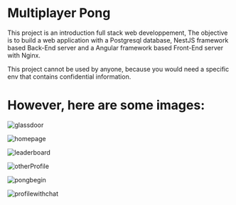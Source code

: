 # Multiplayer Pong

This project is an introduction full stack web developpement,
The objective is to build a web application with a Postgresql database, NestJS framework based Back-End server and a Angular framework based Front-End server with Nginx.

This project cannot be used by anyone, because you would need a specific env that contains confidential information.

# However, here are some images:

![glassdoor](Frontend/src/assets/glassdoor.jpg?raw=true)

![homepage](Frontend/src/assets/homepage.jpg?raw=true)

![leaderboard](Frontend/src/assets/leaderboard.jpg?raw=true)

![otherProfile](Frontend/src/assets/otherProfile.jpg?raw=true)

![pongbegin](Frontend/src/assets/pongbegin.jpg?raw=true)

![profilewithchat](Frontend/src/assets/profilewithchat.jpg?raw=true)
